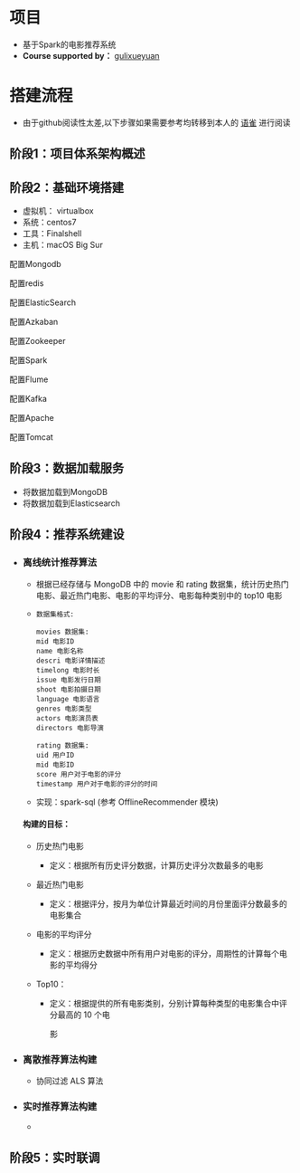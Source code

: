 # 项目

- 基于Spark的电影推荐系统
- **Course supported by：** [gulixueyuan](http://www.gulixueyuan.com/goods/show/208?targetId=314&preview=0)

# 搭建流程

- 由于github阅读性太差,以下步骤如果需要参考均转移到本人的 [语雀]() 进行阅读

## 阶段1：项目体系架构概述

## 阶段2：基础环境搭建

- 虚拟机： virtualbox
- 系统：centos7
- 工具：Finalshell
- 主机：macOS Big Sur

配置Mongodb

配置redis

配置ElasticSearch

配置Azkaban 

配置Zookeeper

配置Spark

配置Flume

配置Kafka

配置Apache

配置Tomcat

## 阶段3：数据加载服务

- 将数据加载到MongoDB
- 将数据加载到Elasticsearch

## 阶段4：推荐系统建设

- ### 离线统计推荐算法

  - 根据已经存储与 MongoDB 中的 movie 和 rating 数据集，统计历史热门电影、最近热门电影、电影的平均评分、电影每种类别中的 top10 电影

  - ```
    数据集格式:
    
    movies 数据集:
    mid 电影ID
    name 电影名称
    descri 电影详情描述
    timelong 电影时长
    issue 电影发行日期
    shoot 电影拍摄日期
    language 电影语言
    genres 电影类型
    actors 电影演员表
    directors 电影导演
    
    rating 数据集:
    uid 用户ID
    mid 电影ID
    score 用户对于电影的评分
    timestamp 用户对于电影的评分的时间
    ```

  - 实现：spark-sql (参考 OfflineRecommender 模块)

  #### 构建的目标：

  - 历史热门电影

    - 定义：根据所有历史评分数据，计算历史评分次数最多的电影

  - 最近热门电影

    - 定义：根据评分，按月为单位计算最近时间的月份里面评分数最多的电影集合

  - 电影的平均评分

    - 定义：根据历史数据中所有用户对电影的评分，周期性的计算每个电影的平均得分

  - Top10：

    - 定义：根据提供的所有电影类别，分别计算每种类型的电影集合中评分最高的 10 个电

      影 

- ### 离散推荐算法构建

  - 协同过滤 ALS 算法
  
- ### 实时推荐算法构建

  - 



## 阶段5：实时联调







